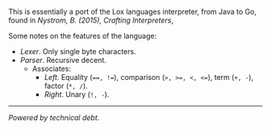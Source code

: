 This is essentially a port of the Lox languages interpreter, from Java to Go, 
found in *Nystrom, B. (2015), Crafting Interpreters*,

Some notes on the features of the language:
- *Lexer*. Only single byte characters.
- *Parser*. Recursive decent.
    - Associates:
        - *Left*. Equality (`==, !=`), comparison (`>, >=, <, <=`), term (`+, -`), factor (`*, /`).
        - *Right*. Unary (`!, -`).

---
*Powered by technical debt*.
